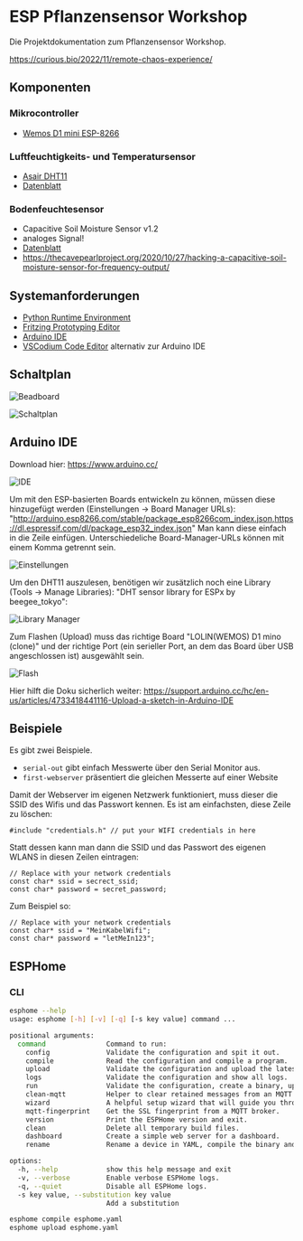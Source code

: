 # ESP Pflanzensensor Workshop

Die Projektdokumentation zum Pflanzensensor Workshop.

<https://curious.bio/2022/11/remote-chaos-experience/>

## Komponenten

### Mikrocontroller

* [Wemos D1 mini ESP-8266](https://www.wemos.cc/en/latest/d1/d1_mini.html)

### Luftfeuchtigkeits- und Temperatursensor

* [Asair DHT11](https://asairsensors.com/product/dht11-sensor/)
* [Datenblatt](https://www.mouser.com/datasheet/2/758/DHT11-Technical-Data-Sheet-Translated-Version-1143054.pdf)

### Bodenfeuchtesensor

* Capacitive Soil Moisture Sensor v1.2
* analoges Signal!
* [Datenblatt](https://media.digikey.com/pdf/data%20sheets/dfrobot%20pdfs/sen0193_web.pdf)
* <https://thecavepearlproject.org/2020/10/27/hacking-a-capacitive-soil-moisture-sensor-for-frequency-output/>

## Systemanforderungen

* [Python Runtime Environment](https://www.python.org/)
* [Fritzing Prototyping Editor](https://fritzing.org/)
* [Arduino IDE](https://www.arduino.cc/)
* [VSCodium Code Editor](https://vscodium.com/) alternativ zur Arduino IDE

## Schaltplan

![Beadboard](breadboard.png "breadboard")

![Schaltplan](schaltplan.png "schaltplan")

## Arduino IDE

Download hier: https://www.arduino.cc/

![IDE](ide.png "ide")


Um mit den ESP-basierten Boards entwickeln zu können, müssen diese hinzugefügt werden (Einstellungen -> Board Manager URLs): "http://arduino.esp8266.com/stable/package_esp8266com_index.json,https://dl.espressif.com/dl/package_esp32_index.json" Man kann diese einfach in die Zeile einfügen. Unterschiedeliche Board-Manager-URLs können mit einem Komma getrennt sein.

![Einstellungen](preferences.png "board manager URLs")

Um den DHT11 auszulesen, benötigen wir zusätzlich noch eine Library (Tools -> Manage Libraries): "DHT sensor library for ESPx by beegee_tokyo":

![Library Manager](librarymanager.png "library manager")

Zum Flashen (Upload) muss das richtige Board "LOLIN(WEMOS) D1 mino (clone)" und der richtige Port (ein serieller Port, an dem das Board über USB angeschlossen ist) ausgewählt sein.

![Flash](flash.png "flash")


Hier hilft die Doku sicherlich weiter: https://support.arduino.cc/hc/en-us/articles/4733418441116-Upload-a-sketch-in-Arduino-IDE


## Beispiele

Es gibt zwei Beispiele. 
* `serial-out` gibt einfach Messwerte über den Serial Monitor aus.
* `first-webserver` präsentiert die gleichen Messerte auf einer Website

Damit der Webserver im eigenen Netzwerk funktioniert, muss dieser die SSID des Wifis und das Passwort kennen. Es ist am einfachsten, diese Zeile zu löschen: 
```
#include "credentials.h" // put your WIFI credentials in here
```

Statt dessen kann man dann die SSID und das Passwort des eigenen WLANS in diesen Zeilen eintragen:
```
// Replace with your network credentials
const char* ssid = secrect_ssid;
const char* password = secret_password;
```

Zum Beispiel so:

```
// Replace with your network credentials
const char* ssid = "MeinKabelWifi";
const char* password = "letMeIn123";
```

## ESPHome

### CLI

```sh
esphome --help
usage: esphome [-h] [-v] [-q] [-s key value] command ...

positional arguments:
  command               Command to run:
    config              Validate the configuration and spit it out.
    compile             Read the configuration and compile a program.
    upload              Validate the configuration and upload the latest binary.
    logs                Validate the configuration and show all logs.
    run                 Validate the configuration, create a binary, upload it, and start logs.
    clean-mqtt          Helper to clear retained messages from an MQTT topic.
    wizard              A helpful setup wizard that will guide you through setting up ESPHome.
    mqtt-fingerprint    Get the SSL fingerprint from a MQTT broker.
    version             Print the ESPHome version and exit.
    clean               Delete all temporary build files.
    dashboard           Create a simple web server for a dashboard.
    rename              Rename a device in YAML, compile the binary and upload it.

options:
  -h, --help            show this help message and exit
  -v, --verbose         Enable verbose ESPHome logs.
  -q, --quiet           Disable all ESPHome logs.
  -s key value, --substitution key value
                        Add a substitution
```

```sh
esphome compile esphome.yaml
esphome upload esphome.yaml
```

